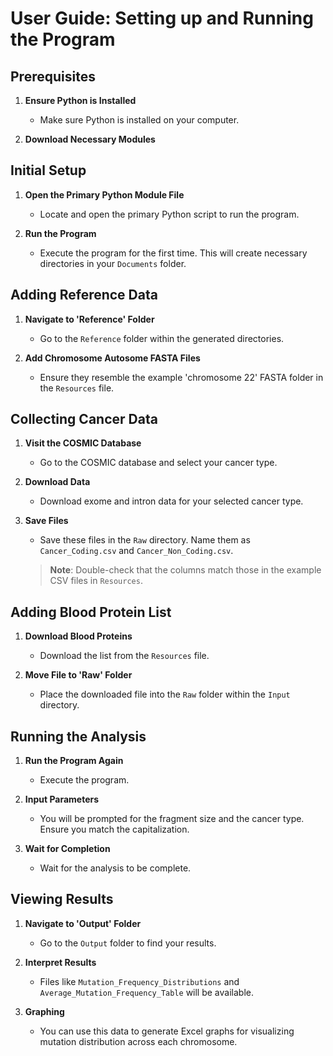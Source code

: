 # User Guide: Setting up and Running the Program

## Prerequisites
1. **Ensure Python is Installed**
    - Make sure Python is installed on your computer.

2. **Download Necessary Modules**
 
## Initial Setup
1. **Open the Primary Python Module File**
    - Locate and open the primary Python script to run the program.

2. **Run the Program**
    - Execute the program for the first time. This will create necessary directories in your `Documents` folder.

## Adding Reference Data
1. **Navigate to 'Reference' Folder**
    - Go to the `Reference` folder within the generated directories.

2. **Add Chromosome Autosome FASTA Files**
    - Ensure they resemble the example 'chromosome 22' FASTA folder in the `Resources` file.

## Collecting Cancer Data
1. **Visit the COSMIC Database**
    - Go to the COSMIC database and select your cancer type.

2. **Download Data**
    - Download exome and intron data for your selected cancer type.

3. **Save Files**
    - Save these files in the `Raw` directory. Name them as `Cancer_Coding.csv` and `Cancer_Non_Coding.csv`.

    > **Note**: Double-check that the columns match those in the example CSV files in `Resources`.

## Adding Blood Protein List
1. **Download Blood Proteins**
    - Download the list from the `Resources` file.

2. **Move File to 'Raw' Folder**
    - Place the downloaded file into the `Raw` folder within the `Input` directory.

## Running the Analysis
1. **Run the Program Again**
    - Execute the program.

2. **Input Parameters**
    - You will be prompted for the fragment size and the cancer type. Ensure you match the capitalization.

3. **Wait for Completion**
    - Wait for the analysis to be complete.

## Viewing Results
1. **Navigate to 'Output' Folder**
    - Go to the `Output` folder to find your results.

2. **Interpret Results**
    - Files like `Mutation_Frequency_Distributions` and `Average_Mutation_Frequency_Table` will be available.

3. **Graphing**
    - You can use this data to generate Excel graphs for visualizing mutation distribution across each chromosome.
